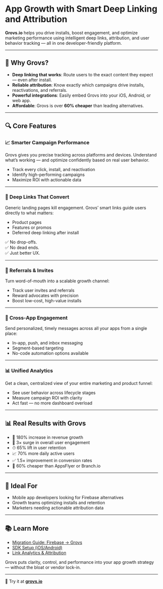 # App Growth with Smart Deep Linking and Attribution

**Grovs.io** helps you drive installs, boost engagement, and optimize marketing performance using intelligent deep links, attribution, and user behavior tracking — all in one developer-friendly platform.

---

## 🚀 Why Grovs?

- **Deep linking that works**: Route users to the exact content they expect — even after install.  
- **Reliable attribution**: Know exactly which campaigns drive installs, reactivations, and referrals.  
- **Powerful integrations**: Easily embed Grovs into your iOS, Android, or web app.  
- **Affordable**: Grovs is over **60% cheaper** than leading alternatives.

---

## 🔍 Core Features

### 📈 Smarter Campaign Performance

Grovs gives you precise tracking across platforms and devices. Understand what’s working — and optimize confidently based on real user behavior.

- Track every click, install, and reactivation  
- Identify high-performing campaigns  
- Maximize ROI with actionable data  

---

### 🧭 Deep Links That Convert

Generic landing pages kill engagement. Grovs’ smart links guide users directly to what matters:

- Product pages  
- Features or promos  
- Deferred deep linking after install  

✅ No drop-offs.  
✅ No dead ends.  
✅ Just better UX.

---

### 🤝 Referrals & Invites

Turn word-of-mouth into a scalable growth channel:

- Track user invites and referrals  
- Reward advocates with precision  
- Boost low-cost, high-value installs  

---

### 🔔 Cross-App Engagement

Send personalized, timely messages across all your apps from a single place:

- In-app, push, and inbox messaging  
- Segment-based targeting  
- No-code automation options available  

---

### 📊 Unified Analytics

Get a clean, centralized view of your entire marketing and product funnel:

- See user behavior across lifecycle stages  
- Measure campaign ROI with clarity  
- Act fast — no more dashboard overload  

---

## 📊 Real Results with Grovs

- 🚀 180% increase in revenue growth  
- 🔁 3× surge in overall user engagement  
- ⏱ 65% lift in user retention  
- 📈 70% more daily active users  
- ✅ 1.5× improvement in conversion rates  
- 💸 60% cheaper than AppsFlyer or Branch.io  

---

## 🧩 Ideal For

- Mobile app developers looking for Firebase alternatives  
- Growth teams optimizing installs and retention  
- Marketers needing actionable attribution data  

---

## 📚 Learn More

- [Migration Guide: Firebase → Grovs](https://docs.grovs.io/s/docs/doc/firebase-dynamic-links-I14cQAKc9D)  
- [SDK Setup (iOS/Android)](https://docs.grovs.io/s/docs/doc/documentation-j8Y8QILXtB)  
- [Link Analytics & Attribution](https://grovs.io/analyse)  

Grovs puts clarity, control, and performance into your app growth strategy — without the bloat or vendor lock-in.

---

🔗 Try it at [**grovs.io**](https://grovs.io)
